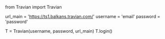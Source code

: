 from Travian import Travian

url_main = 'https://ts1.balkans.travian.com/'
username = 'email'
password = 'password'

T = Travian(username, password, url_main)
T.login()
